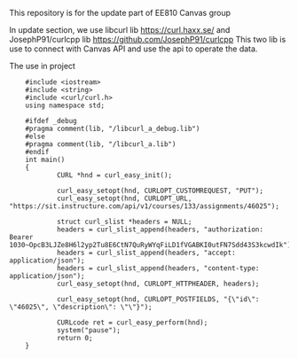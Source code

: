 This repository is for the update part of EE810 Canvas group

In update section,
we use libcurl lib https://curl.haxx.se/ and JosephP91/curlcpp lib https://github.com/JosephP91/curlcpp 
This two lib is use to connect with Canvas API and use the api to operate the data.

The use in project 

        #include <iostream>
        #include <string>
        #include <curl/curl.h>
        using namespace std;

        #ifdef _debug
        #pragma comment(lib, "/libcurl_a_debug.lib")
        #else
        #pragma comment(lib, "/libcurl_a.lib")
        #endif
        int main()
        {
                CURL *hnd = curl_easy_init();

                curl_easy_setopt(hnd, CURLOPT_CUSTOMREQUEST, "PUT");
                curl_easy_setopt(hnd, CURLOPT_URL, "https://sit.instructure.com/api/v1/courses/133/assignments/46025");

                struct curl_slist *headers = NULL;
                headers = curl_slist_append(headers, "authorization: Bearer 1030~OpcB3LJZe8H6l2yp2Tu8E6CtN7QuRyWYqFiLD1fVGABKI0utFN7Sdd43S3kcwdIk");
                headers = curl_slist_append(headers, "accept: application/json");
                headers = curl_slist_append(headers, "content-type: application/json");
                curl_easy_setopt(hnd, CURLOPT_HTTPHEADER, headers);

                curl_easy_setopt(hnd, CURLOPT_POSTFIELDS, "{\"id\": \"46025\", \"description\": \"\"}");

                CURLcode ret = curl_easy_perform(hnd);
                system("pause");
                return 0;
        }
